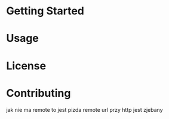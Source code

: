 # Getting Started

# Usage

# License

# Contributing


jak nie ma remote to jest pizda
remote url przy http jest zjebany